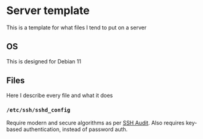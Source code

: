 # Server template
This is a template for what files I tend to put on a server
## OS
This is designed for Debian 11
## Files
Here I describe every file and what it does
### `/etc/ssh/sshd_config`
Require modern and secure algorithms as per [SSH Audit](https://github.com/jtesta/ssh-audit). Also requires key-based authentication, instead of password auth.
